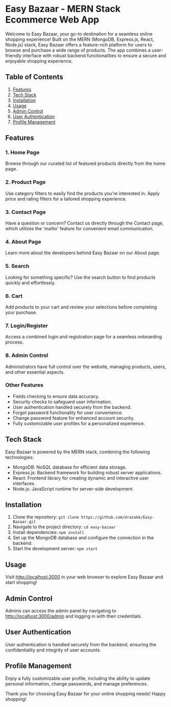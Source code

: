 # Easy Bazaar - MERN Stack Ecommerce Web App

Welcome to Easy Bazaar, your go-to destination for a seamless online shopping experience! Built on the MERN (MongoDB, Express.js, React, Node.js) stack, Easy Bazaar offers a feature-rich platform for users to browse and purchase a wide range of products. The app combines a user-friendly interface with robust backend functionalities to ensure a secure and enjoyable shopping experience.

## Table of Contents
1. [Features](#features)
2. [Tech Stack](#tech-stack)
3. [Installation](#installation)
4. [Usage](#usage)
5. [Admin Control](#admin-control)
6. [User Authentication](#user-authentication)
7. [Profile Management](#profile-management)

## Features

### 1. Home Page
Browse through our curated list of featured products directly from the home page.

### 2. Product Page
Use category filters to easily find the products you're interested in. Apply price and rating filters for a tailored shopping experience.

### 3. Contact Page
Have a question or concern? Contact us directly through the Contact page, which utilizes the 'mailto' feature for convenient email communication.

### 4. About Page
Learn more about the developers behind Easy Bazaar on our About page.

### 5. Search
Looking for something specific? Use the search button to find products quickly and effortlessly.

### 6. Cart
Add products to your cart and review your selections before completing your purchase.

### 7. Login/Register
Access a combined login and registration page for a seamless onboarding process.

### 8. Admin Control
Administrators have full control over the website, managing products, users, and other essential aspects.

### Other Features
- Fields checking to ensure data accuracy.
- Security checks to safeguard user information.
- User authentication handled securely from the backend.
- Forgot password functionality for user convenience.
- Change password feature for enhanced account security.
- Fully customizable user profiles for a personalized experience.

## Tech Stack

Easy Bazaar is powered by the MERN stack, combining the following technologies:

- MongoDB: NoSQL database for efficient data storage.
- Express.js: Backend framework for building robust server applications.
- React: Frontend library for creating dynamic and interactive user interfaces.
- Node.js: JavaScript runtime for server-side development.

## Installation

1. Clone the repository: `git clone https://github.com/drazakk/Easy-Bazaar.git`
2. Navigate to the project directory: `cd easy-bazaar`
3. Install dependencies: `npm install`
4. Set up the MongoDB database and configure the connection in the backend.
5. Start the development server: `npm start`

## Usage

Visit [http://localhost:3000](http://localhost:3000) in your web browser to explore Easy Bazaar and start shopping!

## Admin Control

Admins can access the admin panel by navigating to [http://localhost:3000/admin](http://localhost:3000/admin) and logging in with their credentials.

## User Authentication

User authentication is handled securely from the backend, ensuring the confidentiality and integrity of user accounts.

## Profile Management

Enjoy a fully customizable user profile, including the ability to update personal information, change passwords, and manage preferences.

Thank you for choosing Easy Bazaar for your online shopping needs! Happy shopping!